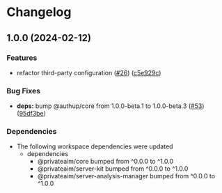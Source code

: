 # Changelog

## 1.0.0 (2024-02-12)


### Features

* refactor third-party configuration ([#26](https://github.com/PrivateAIM/hub/issues/26)) ([c5e929c](https://github.com/PrivateAIM/hub/commit/c5e929cd8fc2741436001c59a983a64da3f427c6))


### Bug Fixes

* **deps:** bump @authup/core from 1.0.0-beta.1 to 1.0.0-beta.3 ([#53](https://github.com/PrivateAIM/hub/issues/53)) ([95df3be](https://github.com/PrivateAIM/hub/commit/95df3be641bed869a10f69bcb3065eb36ada178e))


### Dependencies

* The following workspace dependencies were updated
  * dependencies
    * @privateaim/core bumped from ^0.0.0 to ^1.0.0
    * @privateaim/server-kit bumped from ^0.0.0 to ^1.0.0
    * @privateaim/server-analysis-manager bumped from ^0.0.0 to ^1.0.0
